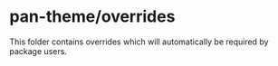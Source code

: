 # pan-theme/overrides

This folder contains overrides which will automatically be required by package users.
